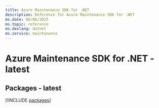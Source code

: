```yaml
---
title: Azure Maintenance SDK for .NET
description: Reference for Azure Maintenance SDK for .NET
ms.date: 06/06/2025
ms.topic: reference
ms.devlang: dotnet
ms.service: maintenance
---
```

# Azure Maintenance SDK for .NET - latest
## Packages - latest
[!INCLUDE [packages](maintenance-index.md)]